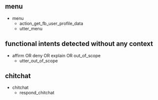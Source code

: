 ## menu
* menu
  - action_get_fb_user_profile_data
  - utter_menu
  
## functional intents detected without any context
* affirm OR deny OR explain OR out_of_scope
  - utter_out_of_scope

## chitchat
* chitchat
  - respond_chitchat
